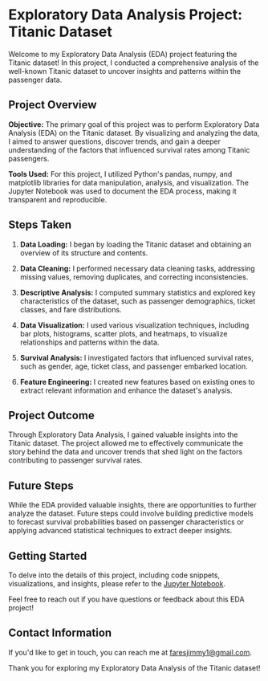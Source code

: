 # Exploratory Data Analysis Project: Titanic Dataset

Welcome to my Exploratory Data Analysis (EDA) project featuring the Titanic dataset! In this project, I conducted a comprehensive analysis of the well-known Titanic dataset to uncover insights and patterns within the passenger data.

## Project Overview

**Objective:** The primary goal of this project was to perform Exploratory Data Analysis (EDA) on the Titanic dataset. By visualizing and analyzing the data, I aimed to answer questions, discover trends, and gain a deeper understanding of the factors that influenced survival rates among Titanic passengers.

**Tools Used:** For this project, I utilized Python's pandas, numpy, and matplotlib libraries for data manipulation, analysis, and visualization. The Jupyter Notebook was used to document the EDA process, making it transparent and reproducible.

## Steps Taken

1. **Data Loading:** I began by loading the Titanic dataset and obtaining an overview of its structure and contents.

2. **Data Cleaning:** I performed necessary data cleaning tasks, addressing missing values, removing duplicates, and correcting inconsistencies.

3. **Descriptive Analysis:** I computed summary statistics and explored key characteristics of the dataset, such as passenger demographics, ticket classes, and fare distributions.

4. **Data Visualization:** I used various visualization techniques, including bar plots, histograms, scatter plots, and heatmaps, to visualize relationships and patterns within the data.

5. **Survival Analysis:** I investigated factors that influenced survival rates, such as gender, age, ticket class, and passenger embarked location.

6. **Feature Engineering:** I created new features based on existing ones to extract relevant information and enhance the dataset's analysis.

## Project Outcome

Through Exploratory Data Analysis, I gained valuable insights into the Titanic dataset. The project allowed me to effectively communicate the story behind the data and uncover trends that shed light on the factors contributing to passenger survival rates.

## Future Steps

While the EDA provided valuable insights, there are opportunities to further analyze the dataset. Future steps could involve building predictive models to forecast survival probabilities based on passenger characteristics or applying advanced statistical techniques to extract deeper insights.

## Getting Started

To delve into the details of this project, including code snippets, visualizations, and insights, please refer to the [Jupyter Notebook](titanic_eda.ipynb).

Feel free to reach out if you have questions or feedback about this EDA project!

## Contact Information

If you'd like to get in touch, you can reach me at [faresjimmy1@gmail.com](mailto:faresjimmy1@gmail.com).

Thank you for exploring my Exploratory Data Analysis of the Titanic dataset!

